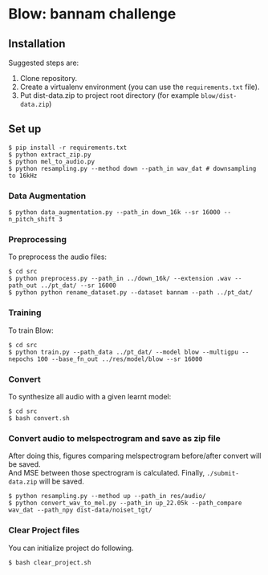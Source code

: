 # Blow: bannam challenge

## Installation

Suggested steps are:

1. Clone repository.
1. Create a virtualenv environment (you can use the `requirements.txt` file).
1. Put dist-data.zip to project root directory (for example `blow/dist-data.zip`)

## Set up
```
$ pip install -r requirements.txt
$ python extract_zip.py
$ python mel_to_audio.py
$ python resampling.py --method down --path_in wav_dat # downsampling to 16kHz
```

### Data Augmentation
```
$ python data_augmentation.py --path_in down_16k --sr 16000 --n_pitch_shift 3
```

### Preprocessing

To preprocess the audio files:
```
$ cd src
$ python preprocess.py --path_in ../down_16k/ --extension .wav --path_out ../pt_dat/ --sr 16000
$ python python rename_dataset.py --dataset bannam --path ../pt_dat/
```

### Training

To train Blow:
```
$ cd src
$ python train.py --path_data ../pt_dat/ --model blow --multigpu --nepochs 100 --base_fn_out ../res/model/blow --sr 16000
```

### Convert 

To synthesize all audio with a given learnt model:
```
$ cd src
$ bash convert.sh
```

### Convert audio to melspectrogram and save as zip file

After doing this, figures comparing melspectrogram before/after convert will be saved.  
And MSE between those spectrogram is calculated. Finally, `./submit-data.zip` will be saved.
```
$ python resampling.py --method up --path_in res/audio/
$ python convert_wav_to_mel.py --path_in up_22.05k --path_compare wav_dat --path_npy dist-data/noiset_tgt/
```

### Clear Project files

You can initialize project do following.
```
$ bash clear_project.sh
```
